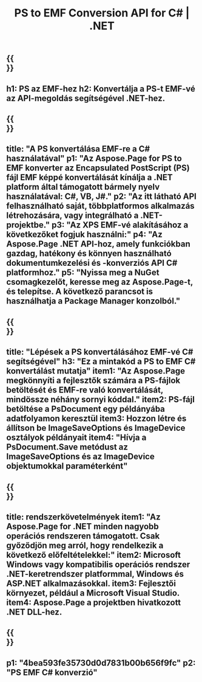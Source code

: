 ﻿---
translation: true
template: /_templates/_conversion-child-net.md
title: PS to EMF Conversion API for C# |  .NET
url: /net/conversion/ps-to-emf/
description: Mintakód a PS-ből EMF C# konvertáláshoz. Használjon API-példakódot a PS-fájlok kötegelt EMF-átalakításához VB.NET-en, Asp.NET-en vagy bármely .NET-alapú alkalmazáson belül.
informat: PS
outformat: EMF
otherformats: XPS EPS
---

{{<section banner>}}
---
h1: PS az EMF-hez
h2: Konvertálja a PS-t EMF-vé az API-megoldás segítségével .NET-hez.
---

{{<section overview>}}
---
title: "A PS konvertálása EMF-re a C# használatával"
p1: "Az Aspose.Page for PS to EMF konverter az Encapsulated PostScript (PS) fájl EMF képpé konvertálását kínálja a .NET platform által támogatott bármely nyelv használatával: C#, VB, J#."
p2: "Az itt látható API felhasználható saját, többplatformos alkalmazás létrehozására, vagy integrálható a .NET-projektbe."
p3: "Az XPS EMF-vé alakításához a következőket fogjuk használni:"
p4: "Az Aspose.Page .NET API-hoz, amely funkciókban gazdag, hatékony és könnyen használható dokumentumkezelési és -konverziós API C# platformhoz."
p5: "Nyissa meg a NuGet csomagkezelőt, keresse meg az Aspose.Page-t, és telepítse. A következő parancsot is használhatja a Package Manager konzolból."
---

{{<section feature1>}}
---
title: "Lépések a PS konvertálásához EMF-vé C# segítségével"
h3: "Ez a mintakód a PS to EMF C# konvertálást mutatja"
item1: "Az Aspose.Page megkönnyíti a fejlesztők számára a PS-fájlok betöltését és EMF-re való konvertálását, mindössze néhány sornyi kóddal."
item2: PS-fájl betöltése a PsDocument egy példányába adatfolyamon keresztül
item3: Hozzon létre és állítson be ImageSaveOptions és ImageDevice osztályok példányait
item4: "Hívja a PsDocument.Save metódust az ImageSaveOptions és az ImageDevice objektumokkal paraméterként"
---

{{<section feature2>}}
---
title: rendszerkövetelmények
item1: "Az Aspose.Page for .NET minden nagyobb operációs rendszeren támogatott. Csak győződjön meg arról, hogy rendelkezik a következő előfeltételekkel:"
item2: Microsoft Windows vagy kompatibilis operációs rendszer .NET-keretrendszer platformmal, Windows és ASP.NET alkalmazásokkal.
item3: Fejlesztői környezet, például a Microsoft Visual Studio.
item4: Aspose.Page a projektben hivatkozott .NET DLL-hez.
---

{{<section gist>}}
---
p1: "4bea593fe35730d0d7831b00b656f9fc"
p2: "PS EMF C# konverzió"
---

